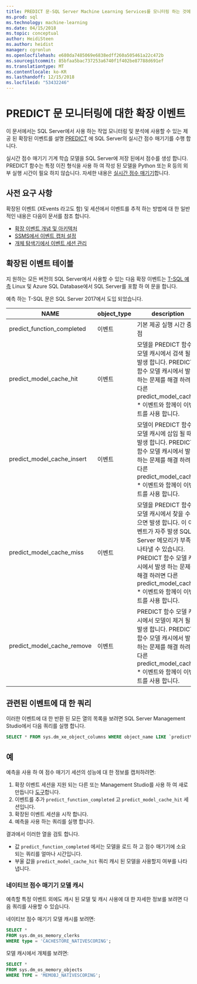 ```yaml
---
title: PREDICT 문-SQL Server Machine Learning Services를 모니터링 하는 것에 대 한 확장된 이벤트
ms.prod: sql
ms.technology: machine-learning
ms.date: 04/15/2018
ms.topic: conceptual
author: HeidiSteen
ms.author: heidist
manager: cgronlun
ms.openlocfilehash: e680da7485069e6838edff260a505461a22c472b
ms.sourcegitcommit: 85bfaa5bac737253a6740f1f402be87788d691ef
ms.translationtype: MT
ms.contentlocale: ko-KR
ms.lasthandoff: 12/15/2018
ms.locfileid: "53432246"
---
```

# <a name="extended-events-for-monitoring-predict-statements"></a>PREDICT 문 모니터링에 대한 확장 이벤트

이 문서에서는 SQL Server에서 사용 하는 작업 모니터링 및 분석에 사용할 수 있는 제공 된 확장된 이벤트를 설명 [PREDICT](https://docs.microsoft.com/sql/t-sql/queries/predict-transact-sql) 에 SQL Server의 실시간 점수 매기기를 수행 합니다.

실시간 점수 매기기 기계 학습 모델을 SQL Server에 저장 된에서 점수를 생성 합니다. PREDICT 함수는 특정 이진 형식을 사용 하 여 작성 된 모델을 Python 또는 R 등의 외부 실행 시간이 필요 하지 않습니다. 자세한 내용은 [실시간 점수 매기기](https://docs.microsoft.com/sql/advanced-analytics/real-time-scoring)합니다.

## <a name="prerequisites"></a>사전 요구 사항

확장된 이벤트 (XEvents 라고도 함) 및 세션에서 이벤트를 추적 하는 방법에 대 한 일반적인 내용은 다음이 문서를 참조 합니다.

+ [확장 이벤트 개념 및 아키텍처](https://docs.microsoft.com/sql/relational-databases/extended-events/extended-events)
+ [SSMS에서 이벤트 캡처 설정](https://docs.microsoft.com/sql/relational-databases/extended-events/quick-start-extended-events-in-sql-server)
+ [개체 탐색기에서 이벤트 세션 관리](https://docs.microsoft.com/sql/relational-databases/extended-events/manage-event-sessions-in-the-object-explorer)

## <a name="table-of-extended-events"></a>확장된 이벤트 테이블

지 원하는 모든 버전의 SQL Server에서 사용할 수 있는 다음 확장 이벤트는 [T-SQL 예측](https://docs.microsoft.com/sql/t-sql/queries/predict-transact-sql) Linux 및 Azure SQL Database에서 SQL Server를 포함 하 여 문을 합니다. 

예측 하는 T-SQL 문은 SQL Server 2017에서 도입 되었습니다. 

|NAME |object_type|description| 
|----|----|----|
|predict_function_completed |이벤트  |기본 제공 실행 시간 중단점|
|predict_model_cache_hit |이벤트|모델을 PREDICT 함수 모델 캐시에서 검색 될 때 발생 합니다. PREDICT 함수 모델 캐시에서 발생 하는 문제를 해결 하려면 다른 predict_model_cache_ * 이벤트와 함께이 이벤트를 사용 합니다.|
|predict_model_cache_insert |이벤트  |   모델이 PREDICT 함수 모델 캐시에 삽입 될 때 발생 합니다. PREDICT 함수 모델 캐시에서 발생 하는 문제를 해결 하려면 다른 predict_model_cache_ * 이벤트와 함께이 이벤트를 사용 합니다.    |
|predict_model_cache_miss   |이벤트|모델을 PREDICT 함수 모델 캐시에서 찾을 수 없으면 발생 합니다. 이 이벤트가 자주 발생 SQL Server 메모리가 부족을 나타낼 수 있습니다. PREDICT 함수 모델 캐시에서 발생 하는 문제를 해결 하려면 다른 predict_model_cache_ * 이벤트와 함께이 이벤트를 사용 합니다.|
|predict_model_cache_remove |이벤트| PREDICT 함수 모델 캐시에서 모델이 제거 될 때 발생 합니다. PREDICT 함수 모델 캐시에서 발생 하는 문제를 해결 하려면 다른 predict_model_cache_ * 이벤트와 함께이 이벤트를 사용 합니다.|

## <a name="query-for-related-events"></a>관련된 이벤트에 대 한 쿼리

이러한 이벤트에 대 한 반환 된 모든 열의 목록을 보려면 SQL Server Management Studio에서 다음 쿼리를 실행 합니다.

```sql
SELECT * FROM sys.dm_xe_object_columns WHERE object_name LIKE `predict%'
```

## <a name="examples"></a>예

예측을 사용 하 여 점수 매기기 세션의 성능에 대 한 정보를 캡처하려면:

1. 확장 이벤트 세션을 지원 되는 다른 또는 Management Studio를 사용 하 여 새로 만듭니다 [도구](https://docs.microsoft.com/sql/relational-databases/extended-events/extended-events-tools)합니다.
2. 이벤트를 추가 `predict_function_completed` 고 `predict_model_cache_hit` 세션입니다.
3. 확장된 이벤트 세션을 시작 합니다.
4. 예측을 사용 하는 쿼리를 실행 합니다.

결과에서 이러한 열을 검토 합니다.

+ 값 `predict_function_completed` 에서는 모델을 로드 하 고 점수 매기기에 소요 되는 쿼리를 얼마나 시간입니다.
+ 부울 값을 `predict_model_cache_hit` 쿼리 캐시 된 모델을 사용할지 여부를 나타냅니다. 

### <a name="native-scoring-model-cache"></a>네이티브 점수 매기기 모델 캐시

예측할 특정 이벤트 외에도 캐시 된 모델 및 캐시 사용에 대 한 자세한 정보를 보려면 다음 쿼리를 사용할 수 있습니다.

네이티브 점수 매기기 모델 캐시를 보려면:

```sql
SELECT *
FROM sys.dm_os_memory_clerks
WHERE type = 'CACHESTORE_NATIVESCORING';
```

모델 캐시에서 개체를 보려면:

```sql
SELECT *
FROM sys.dm_os_memory_objects
WHERE TYPE = 'MEMOBJ_NATIVESCORING';
```

